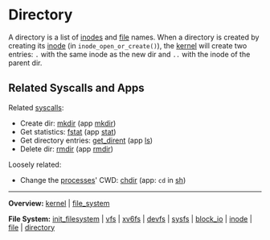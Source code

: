 # Directory

A directory is a list of [inodes](inode.md) and [file](file.md) names. When a directory is created by creating its [inode](inode.md) (in `inode_open_or_create()`), the [kernel](../kernel.md) will create two entries: `.` with the same inode as the new dir and `..` with the inode of the parent dir.

## Related Syscalls and Apps

Related [syscalls](../syscalls/syscalls.md):
- Create dir: [mkdir](../syscalls/mkdir.md) (app [mkdir](../../userspace/bin/mkdir.md))
- Get statistics: [fstat](../syscalls/fstat.md) (app [stat](../../userspace/bin/stat.md))
- Get directory entries: [get_dirent](../syscalls/get_dirent.md) (app [ls](../../userspace/bin/ls.md))
- Delete dir: [rmdir](../syscalls/rmdir.md) (app [rmdir](../../userspace/bin/rmdir.md))

Loosely related:
- Change the [processes](../processes/processes.md)' CWD: [chdir](../syscalls/chdir.md) (app: `cd` in [sh](../../userspace/bin/sh.md))


---
**Overview:** [kernel](kernel.md) | [file_system](file_system.md)

**File System:** [init_filesystem](init_filesystem.md) | [vfs](vfs.md) | [xv6fs](xv6fs/xv6fs.md) | [devfs](devfs.md) | [sysfs](sysfs.md) | [block_io](block_io.md) | [inode](inode.md) | [file](file.md) | [directory](directory.md)
